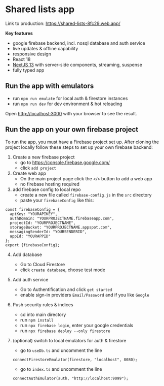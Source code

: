 # Shared lists app

Link to production: https://shared-lists-8fc29.web.app/

**Key features**

- google firebase backend, incl. nosql database and auth service
- live updates & offline capability
- responsive design
- React 18
- [NextJS 13](https://nextjs.org/blog/next-13) with server-side components, streaming, suspense
- fully typed app

## Run the app with emulators

- run `npm run emulate` for local auth & firestore instances
- run `npm run dev` for dev environment & hot reloading

Open [http://localhost:3000](http://localhost:3000) with your browser to see the result.

## Run the app on your own firebase project

To run the app, you must have a Firebase project set up. After cloning the project locally follow these steps to set up your own firebase backend:

1. Create a new firebase project
   - go to https://console.firebase.google.com/
   - click `add project`
2. Create web app
   - On the main project page click the `</>` button to add a web app
   - no firebase hosting required
3. add firebase config to local repo
   - create a new file called `firebase-config.js` in the `src` directory
   - paste your `firebaseConfig` like this:

```
const firebaseConfig = {
  apiKey: "YOURAPIKEY",
  authDomain: "YOURPROJECTNAME.firebaseapp.com",
  projectId: "YOURPROJECTNAME",
  storageBucket: "YOURPROJECTNAME.appspot.com",
  messagingSenderId: "YOURSENDERID",
  appId: "YOURAPPID"
};
export {firebaseConfig};
```

4. Add database
   - Go to Cloud Firestore
   - click `create database`, choose test mode
5. Add auth service

   - Go to Authentification and click `get started`
   - enable sign-in providers `Email/Password` and if you like `Google`

6. Push security rules & indices

   - cd into main directory
   - run `npm install`
   - run `npx firebase login`, enter your google credentials
   - run `npx firebase deploy --only firestore`

7. (optional) switch to local emulators for auth & firestore
   - go to `useDb.ts` and uncomment the line
   ```
   connectFirestoreEmulator(firestore, "localhost", 8080);
   ```
   - go to `index.ts` and uncomment the line
   ```
   connectAuthEmulator(auth, "http://localhost:9099");
   ```
